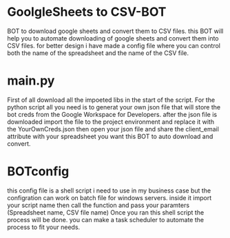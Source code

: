 # GoolgleSheets to CSV-BOT
BOT to download google sheets and convert them to CSV files.
this BOT will help you to automate downloading of google sheets and convert them into CSV files.
for better design i have made a config file where you can control both the name of the spreadsheet and the name of the CSV file. 


# main.py
First of all download all the impoeted libs in the start of the script.
For the python script all you need is to generat your own json file that will store the bot creds from the Google Workspace for Developers.
after the json file is downloaded import the file to the project environment and replace it with the YourOwnCreds.json
then open your json file and share the client_email attribute with your spreadsheet you want this BOT to auto download and convert.

# BOTconfig
this config file is a shell script i need to use in my business case but the configration can work on batch file for windows servers.
inside it import your script name then call the function and pass your paramters (Spreadsheet name, CSV file name)
Once you ran this shell script the process will be done. you can make a task scheduler to automate the process to fit your needs.
